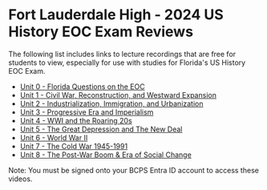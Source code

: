 # Fort Lauderdale High - 2024 US History EOC Exam Reviews
The following list includes links to lecture recordings that are free for students to view, especially for use with studies for Florida's US History EOC Exam.
- [Unit 0 - Florida Questions on the EOC](https://browardcountyschools-my.sharepoint.com/:v:/g/personal/0610073455_my_browardschools_com/EW-4kTaNbClGtYtlV_REIQgBzbcC5by6dOdDvflhYPlfiw?e=QMcbVL)
- [Unit 1 - Civil War, Reconstruction, and Westward Expansion](https://browardcountyschools-my.sharepoint.com/:v:/g/personal/0610073455_my_browardschools_com/EX4fcP-ynoBLrXy-erFhi9YBeiFV_hvXWSyH7I_fidGMJw?nav=eyJyZWZlcnJhbEluZm8iOnsicmVmZXJyYWxBcHAiOiJTdHJlYW1XZWJBcHAiLCJyZWZlcnJhbFZpZXciOiJTaGFyZURpYWxvZy1MaW5rIiwicmVmZXJyYWxBcHBQbGF0Zm9ybSI6IldlYiIsInJlZmVycmFsTW9kZSI6InZpZXcifX0%3D&e=5Pfp1G)
- [Unit 2 - Industrialization, Immigration, and Urbanization](https://browardcountyschools-my.sharepoint.com/:v:/g/personal/0610073455_my_browardschools_com/EUYLhbYJL-9Dm-w-uLPcDX0By9dREAdaLtbMc5WEHjMYIQ?nav=eyJyZWZlcnJhbEluZm8iOnsicmVmZXJyYWxBcHAiOiJTdHJlYW1XZWJBcHAiLCJyZWZlcnJhbFZpZXciOiJTaGFyZURpYWxvZy1MaW5rIiwicmVmZXJyYWxBcHBQbGF0Zm9ybSI6IldlYiIsInJlZmVycmFsTW9kZSI6InZpZXcifX0%3D&e=H4CuGD)
- [Unit 3 - Progressive Era and Imperialism](https://browardcountyschools-my.sharepoint.com/:v:/g/personal/0610073455_my_browardschools_com/ETCVwBH73PhPt9c1KWYtuW0BCRKFsnwlo3XuvGWlljl6oA?nav=eyJyZWZlcnJhbEluZm8iOnsicmVmZXJyYWxBcHAiOiJTdHJlYW1XZWJBcHAiLCJyZWZlcnJhbFZpZXciOiJTaGFyZURpYWxvZy1MaW5rIiwicmVmZXJyYWxBcHBQbGF0Zm9ybSI6IldlYiIsInJlZmVycmFsTW9kZSI6InZpZXcifX0%3D&e=E5Wm64)
- [Unit 4 - WWI and the Roaring 20s](https://browardcountyschools-my.sharepoint.com/:v:/g/personal/0610073455_my_browardschools_com/ESJl89UHUdlAnRJAeeyO96MBrrmopsGSLfEj_dV-AWy78Q)
- [Unit 5 - The Great Depression and The New Deal](https://browardcountyschools-my.sharepoint.com/:v:/g/personal/0610073455_my_browardschools_com/Ebs0u0oG7nxClZYjm8_lvWYBr56PwYxCfExQjssJUYlxwQ?nav=eyJyZWZlcnJhbEluZm8iOnsicmVmZXJyYWxBcHAiOiJTdHJlYW1XZWJBcHAiLCJyZWZlcnJhbFZpZXciOiJTaGFyZURpYWxvZy1MaW5rIiwicmVmZXJyYWxBcHBQbGF0Zm9ybSI6IldlYiIsInJlZmVycmFsTW9kZSI6InZpZXcifX0%3D&e=yHpaeN)
- [Unit 6 - World War II](https://browardcountyschools-my.sharepoint.com/:v:/g/personal/0610073455_my_browardschools_com/EYVb8nFZE2BIkYPJCkNCnLQBRYo7g_n87NU8Tb_F9lBHYw)
- [Unit 7 - The Cold War 1945-1991](https://browardcountyschools-my.sharepoint.com/:v:/g/personal/0610073455_my_browardschools_com/Eafj8GDaimxMjRK9fMq8aPABEFPa3TUmWT-gDOOseFdLmQ?nav=eyJyZWZlcnJhbEluZm8iOnsicmVmZXJyYWxBcHAiOiJTdHJlYW1XZWJBcHAiLCJyZWZlcnJhbFZpZXciOiJTaGFyZURpYWxvZy1MaW5rIiwicmVmZXJyYWxBcHBQbGF0Zm9ybSI6IldlYiIsInJlZmVycmFsTW9kZSI6InZpZXcifX0%3D&e=CCUILw)
- [Unit 8 - The Post-War Boom & Era of Social Change](https://browardcountyschools-my.sharepoint.com/:v:/g/personal/0610073455_my_browardschools_com/ETJQxqYZK1ZAodwNdqBjA-YBrvzXrF6iokimxumsKityLg?e=3FZ73i)

Note: You must be signed onto your BCPS Entra ID account to access these videos.
